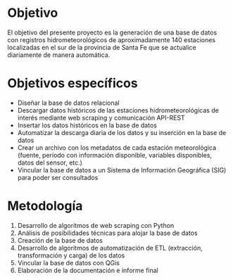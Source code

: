# Objetivo 
El objetivo del presente proyecto es la generación de una base de datos con registros hidrometeorológicos de aproximadamente 140 estaciones localizadas en el sur de la provincia de Santa Fe que se actualice diariamente de manera automática.
# Objetivos específicos 
- Diseñar la base de datos relacional
- Descargar datos históricos de las estaciones hidrometeorológicas de interés mediante web scraping y comunicación API-REST
- Insertar los datos históricos en la base de datos
- Automatizar la descarga diaria de los datos y su inserción en la base de datos
- Crear un archivo con los metadatos de cada estación meteorológica (fuente, período con información disponible, variables disponibles, datos del sensor, etc.)
- Vincular la base de datos a un Sistema de Información Geográfica (SIG) para poder ser consultados
# Metodología 
1. Desarrollo de algoritmos de web scraping con Python
2. Análisis de posibilidades técnicas para alojar la base de datos
3. Creación de la base de datos
4. Desarrollo de algoritmos de automatización de ETL (extracción, transformación y carga) de los datos
5. Vincular la base de datos con QGis
6. Elaboración de la documentación e informe final